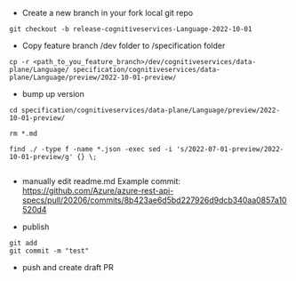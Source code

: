 * Create a new branch in your fork local git repo
```
git checkout -b release-cognitiveservices-Language-2022-10-01
```

* Copy feature branch /dev folder to /specification folder
```
cp -r <path_to_you_feature_branch>/dev/cognitiveservices/data-plane/Language/ specification/cognitiveservices/data-plane/Language/preview/2022-10-01-preview/
```

* bump up version
```
cd specification/cognitiveservices/data-plane/Language/preview/2022-10-01-preview/

rm *.md

find ./ -type f -name *.json -exec sed -i 's/2022-07-01-preview/2022-10-01-preview/g' {} \;


```

* manually edit readme.md
Example commit: https://github.com/Azure/azure-rest-api-specs/pull/20206/commits/8b423ae6d5bd227926d9dcb340aa0857a10520d4

* publish
```
git add
git commit -m "test"
```
* push and create draft PR